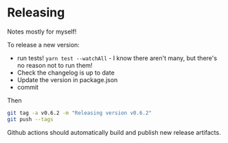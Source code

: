 # Releasing

Notes mostly for myself!

To release a new version:

* run tests! `yarn test --watchAll` - I know there aren't many, but there's no reason not to run them!
* Check the changelog is up to date
* Update the version in package.json
* commit

Then

```sh
git tag -a v0.6.2 -m "Releasing version v0.6.2"
git push --tags
```

Github actions should automatically build and publish new release artifacts.
